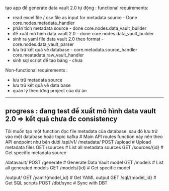 tạo app để generate data vault 2.0 tự động :
functional requirements:
* read excel file / csv file as input for metadata source - Done core.nodes.metadata_handler
* phân tích metadata source - done core.nodes.data_vault_builder
* đề xuất mô hình data vault 2.0 - done core.nodes.data_vault_builder
* sinh ra yaml file data vault 2.0 theo format - core.nodes.data_vault_parser
* lưu trữ kết quả về database - core.metadata.source_handler core.meatadata.raw_vault_handler
* sinh sql script để tạo bảng - chưa 

Non-functional requirements :
* lưu trữ metadata source 
* lưu trữ kết quả về data base 
* quản lý theo từng project của dự án 
---
progress : 
đang test đề xuất mô hình data vault 2.0 
=> kết quả chưa đc consistency 
---






Tôi muốn tạo một function đọc file metadata của database.
sau đó lưu trữ vào một database hoặc topic kafka # Main API routes
function này nên theo API endpoint như bên dưới 
/api/v1/
  /metadata/
    POST /upload           # Upload metadata files
    GET /sources          # List all metadata sources
    GET /sources/{id}     # Get specific metadata source
    
  /datavault/
    POST /generate        # Generate Data Vault model
    GET /models          # List all generated models
    GET /models/{id}     # Get specific model
    
  /output/
    GET /yaml/{model_id}  # Get YAML output
    GET /sql/{model_id}   # Get SQL scripts
    POST /dbt/sync       # Sync with DBT
